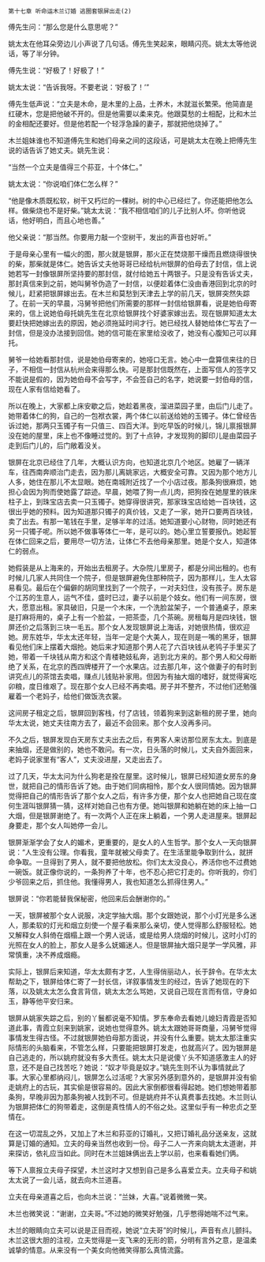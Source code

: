     第十七章 听命运木兰订婚 逃圈套银屏出走(2) 

   傅先生问：“那么您是什么意思呢？”

   姚太太在他耳朵旁边儿小声说了几句话。傅先生笑起来，眼睛闪亮。姚太太等他说话，等了半分钟。

   傅先生说：“好极了！好极了！”

   姚太太说：“告诉我呀。不要老说：‘好极了！’”

   傅先生低声说：“立夫是木命，是木里的上品，土养木，木就滋长繁荣。他简直是红硬木，您是把他破不开的。但是他需要以柔来克。他跟莫愁的土相配，比和木兰的金相配还要好。但是他若配一个轻浮急躁的妻子，那就把他烧掉了。”

   木兰姐妹谁也不知道傅先生和她们母亲之间的这段话，可是姚太太在晚上把傅先生说的话告诉了她丈夫。姚先生说：

   “当然一个立夫是值得三个荪亚，十个体仁。”

   姚太太说：“你说咱们体仁怎么样？”

   “他是像木质既松软，树干又朽烂的一棵树。树的中心已经烂了。你还能把他怎么样。做柴烧也不是好柴。”姚太太说：“我不相信咱们的儿子比别人坏。你听他说话，他好明白，而且心地也善。”

   他父亲说：“那当然。你要用力敲一个空树干，发出的声音也好听。”

   于是母亲心里有一幅火的图，那火就是银屏，那火正在焚烧那干燥而且燃烧得很快的柴，那柴就是体仁。她告诉丈夫他哥哥已经给杭州银屏的伯母去了封信，信上说她若写一封像银屏所坚持要的那封信，就付给她五十两银子。只是没有告诉丈夫，那封真信来到之前，她叫舅爷伪造了一封信，以便趁着体仁没由香港回到北京的时候儿，赶紧把银屏嫁出去。在木兰和莫愁到天津去上学的前几天，银屏突然失踪了。在前一天的早晨，冯舅爷把他们所需要的那样一封信给银屏看，说是她伯母寄来的，信上说她伯母托姚先生在北京给银屏找个好婆家嫁出去。现在银屏知道太太要赶快把她嫁出去的原因，她必须拖延时间才行。她已经找人替她给体仁写去了一封信，但是没办法接到回信。她的信可能在家里给没收了，她没有心腹知己可以拜托。

   舅爷一给她看那封信，说是她伯母寄来的，她哑口无言。她心中一盘算信来往的日子，不相信一封信从杭州会来得那么快。可是那封信既然在，上面写信人的签字又不能说是假的，因为她伯母不会写字，不会签自己的名字，她说要一封伯母的信，现在人家有信给她看了。

   所以在晚上，大家都上床安歇之后，她趁着黑夜，溜进菜园子里，由后门儿走了。她带着体仁的狗，自己的一包袱衣裳，两个体仁以前送给她的玉镯子。体仁曾经告诉过她，那两只玉镯子有一只值三、四百大洋。到吃早饭的时候儿，锦儿禀报银屏没在她的屋里，床上也不像睡过觉的。到了十点钟，才发现狗的脚印儿是由菜园子走到后门儿的，后门敞着没关。

   银屏在北京已经住了几年，大概认识方向，也知道北京几个地区。她雇了一辆洋车，往西南奔顺治门走去，因为那儿离姚家远，大概安全可靠。又因为那个地方儿人多，她住在那儿不太显眼。她在南城附近找了一个小店过夜。那条狗很麻烦，她担心会因为狗而使她露了踪迹。早晨，她喂了狗一点儿肉，把狗拴在她屋里的铁床柱子上，到珠宝店去卖一只玉镯子。她穿得很讲究，那家珠宝店给她一百块钱，这很出乎她的预料。因为知道那只镯子的真价钱，又走了一家，她开口要两百块钱，卖了出去。有那一笔钱在手里，足够半年的过活。她知道要小心财物，同时她还有另一只镯子呢。所以她不做事等体仁一年，是可以的。她心里立誓要报仇。她起誓在体仁回来之后，要用尽一切方法，让体仁不去他母亲那里。她是个女人，知道体仁的弱点。

   她假装是从上海来的，开始出去租房子。大杂院儿里房子，都是分间出租的。也有时候儿几家人共同住一个院子，但是银屏避免住那种院子，因为那样儿，生人太容易看见。最后在个偏僻的胡同里找到了一个院子，一对夫妇住，没有孩子。房东是个江苏的生意人，运气不佳，盛时已过，妻子以前是个妓女。他们有一间东房，很大，愿意出租。家具破旧，只是一个木床，一个洗脸盆架子，一个普通桌子，原来是打麻将用的，桌子上有一个脸盆，一把茶壶，几个茶碗。房租每月是四块钱，银屏还价之后落到三块一毛五。那个女人发现银屏说上海话，对她很热情，很欢迎她。房东姓华，华太太还年轻，当年一定是个大美人，现在则是一嘴的黑牙，银屏看见他们床上摆着大烟抢。她后来才知道那个男人花了六百块钱从老鸨子手里买了她，带着一千块钱从南方和这个青楼艳妓私奔，逃到北方来的。那个男人和父母断绝了关系，在北京的西四牌楼开了一个水果店。过去那几年，这个做妻子的有时到讲究点儿的茶馆去卖唱，赚点儿钱贴补家用。但因为有抽大烟的嗜好，就觉得寅吃卯粮，度日维艰了。现在那个女人已经不再卖唱。房子并不整齐，不过他们还勉强雇着一个老妈子，给他们做饭洗衣裳。

   这间房子租定之后，银屏回到客栈，付了店钱，领着狗来到这新租的房子里，她向华太太说，她丈夫往南方去了，最近不会回来。那个女人没再多问。

   不久之后，银屏发现白天房东丈夫出去之后，有男客人来访那位房东太太。到底是来抽烟，还是做别的，她也不敢问。有一次，日头落的时候儿，丈夫自外面回来，老妈子说家里有“客人”，丈夫没进屋，又走出去了。

   过了几天，华太太问为什么狗老是拴在屋里。这时候儿，银屏已经知道女房东的身世，就把自己的情形告诉了她。由于她们同病相怜，那个女人很同情她。因为银屏觉得把自己的情形告诉了那个女人之后，有许多方便，那个女人也把她自己现在度何生涯叫银屏猜一猜，这样对她自己也有方便。她叫银屏和她躺在她的床上抽一口大烟，但是银屏谢绝了。有一次两个人正在床上躺着，一个男人走进屋来。银屏起身要走，那个女人叫她停一会儿。

   银屏渐渐学会了女人的媚术，更重要的，是女人的人生哲学。那个女人一天向银屏说：“人生没有公理。你看我，童年就被父母卖了。在生活里能争取到什么，就拼命争取。一旦得到了男人，就不要把他放松。你们太太没良心，养活你也不过费她一碗饭。就正像你说的，一条狗养了十年，也不忍心把它打走的。你听我的，你们少爷回来之后，抓住他。我懂得男人，我也知道怎么抓得住男人。”

   银屏说：“你若能替我保秘密，他回来后会酬谢你的。”

   一天，银屏被那个女人说服，决定学抽大烟。那个女跟她说，那个小灯光是多么迷人，那柔软的灯光和烟立刻使一个屋子看来那么亲切，使人觉得那么舒服轻松。她又解释女人斜倚在烟榻上跟一个男人说话，或是给男人烧烟的时候儿，这时小灯的光照在女人的脸上，那女人是多么妩媚迷人。但是银屏抽大烟只是学一学风雅，非常慎重，决不养成烟瘾。

   实际上，银屏后来知道，华太太颇有才艺，人生得俏丽动人，长于辞令。在华太太帮助之下，银屏给体仁寄了一封长信，详叙事情发生的经过，告诉了她现在的下落，以及姚太太怎么食言背信，姚太太怎么骂她，又说自己现在言而有信，守身如玉，静等他平安归来。

   银屏从姚家失踪之后，别的丫鬟都说毫不知情。罗东奉命去看她儿媳妇青霞是否知道此事，青霞立刻来到姚家，说她也觉得意外。姚太太跟她哥哥商量，冯舅爷觉得事情发生得古怪。不过就银屏她伯母那方面说，并没有什么重要。姚太太那注重实际情形的头脑看来，不管怎么样，只要能把银屏打发走，也就高兴了。因为银屏是自己逃走的，所以姚府就没有多大责任。姚太太只是说傻丫头不知道感激主人的好意，还不是自己找苦吃？她说：“奴才毕竟是奴才。”姚先生则不认为事情就此了事。大家心里都纳闷儿，银屏怎么过活呢？大家另外感到意外的，是银屏并没有偷走姚府上的古玩，其实偷是很容易的。因此大家倒都很看得起她。她们想她带着那条狗，早晚非因为那条狗被人找到不可。但是姚府并不认真费事去找她。木兰则认为银屏把体仁的狗带着走，这倒是真性情人的不俗之处。这里似乎有一种忠贞之至情在。

   在这一切混乱之外，又加上了木兰和荪亚的订婚礼，又把订婚礼品分送亲友，这就算是订婚的通知。立夫的母亲当然也收到一份。母子二人一齐来向姚太太道谢，并来探访，依礼应当如此。同时在木兰姐妹俩出去上学以前，也来看看她们俩。

   等下人禀报立夫母子探望，木兰这时才又想到自己是多么喜爱立夫。立夫母子和姚太太说了一会儿话，就去向木兰道喜。

   立夫在母亲道喜之后，也向木兰说：“兰妹，大喜。”说着微微一笑。

   木兰也微笑说：“谢谢，立夫哥。”不过她的微笑好勉强，几乎憋得她喘不过气来。

   木兰的眼睛向立夫可以说是正目而视，她说“立夫哥”的时候儿，声音有点儿颤抖。木兰这很大胆的注视，立夫觉得是一支飞来的无形的箭，分明有言外之意，是温柔诚挚的情意。从来没有一个美女向他微笑得那么真情流露。

